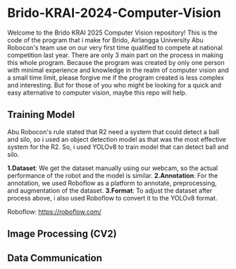 # Brido-KRAI-2024-Computer-Vision
Welcome to the Brido KRAI 2025 Computer Vision repository! This is the code of the program that i make for Brido, Airlangga University Abu Robocon's team use on our very first time qualified to compete at national competition last year. There are only 3 main part on the process in making this whole program. Because the program was created by only one person with minimal experience and knowledge in the realm of computer vision and a small time limit, please forgive me if the program created is less complex and interesting. But for those of you who might be looking for a quick and easy alternative to computer vision, maybe this repo will help.

## Training Model
Abu Robocon's rule stated that R2 need a system that could detect a ball and silo, so i used an object detection model as that was the most effective system for the R2. So, i used YOLOv8 to train model that can detect ball and silo.

**1.Dataset**: We get the dataset manually using our  webcam, so the actual performance of the robot and the model is similar.
**2.Annotation**: For the annotation, we used Roboflow as a platform to annotate, preprocessing, and augmentation of the dataset.
**3.Format**: To adjust the dataset after process above, i also used Roboflow to convert it to the YOLOv8 format.

Roboflow: https://roboflow.com/

## Image Processing (CV2)


## Data Communication
